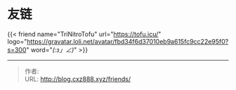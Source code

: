 # 友链


{{< friend name="TriNitroTofu" url="https://tofu.icu/" logo="https://gravatar.loli.net/avatar/fbd34f6d37010eb9a615fc9cc22e95f0?s=300" word="_(:з」∠)_" >}}


---

> 作者: <no value>  
> URL: http://blog.cxz888.xyz/friends/  

